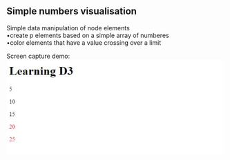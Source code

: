 ## Simple numbers visualisation  

Simple data manipulation of node elements  
•create p elements based on a simple array of numberes  
•color elements that have a value crossing over a limit  

Screen capture demo:  
![image](https://raw.githubusercontent.com/LiviuLvu/d3-learning-data-visualisation/master/chapter5-data/d3example.jpg)
